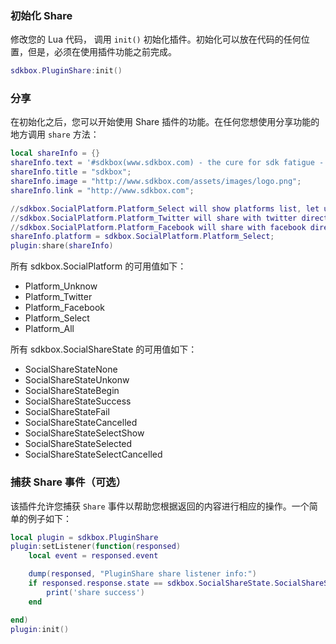 ### 初始化 Share
修改您的 Lua 代码， 调用 `init()` 初始化插件。初始化可以放在代码的任何位置，但是，必须在使用插件功能之前完成。
```lua
sdkbox.PluginShare:init()
```

### 分享
在初始化之后，您可以开始使用 Share 插件的功能。在任何您想使用分享功能的地方调用 `share` 方法：
```lua
local shareInfo = {}
shareInfo.text = '#sdkbox(www.sdkbox.com) - the cure for sdk fatigue - from lua - '
shareInfo.title = "sdkbox";
shareInfo.image = "http://www.sdkbox.com/assets/images/logo.png";
shareInfo.link = "http://www.sdkbox.com";

//sdkbox.SocialPlatform.Platform_Select will show platforms list, let user select which platform want to share
//sdkbox.SocialPlatform.Platform_Twitter will share with twitter directly
//sdkbox.SocialPlatform.Platform_Facebook will share with facebook directly
shareInfo.platform = sdkbox.SocialPlatform.Platform_Select;
plugin:share(shareInfo)
```

所有 sdkbox.SocialPlatform 的可用值如下：

- Platform_Unknow
- Platform_Twitter
- Platform_Facebook
- Platform_Select
- Platform_All


所有 sdkbox.SocialShareState 的可用值如下：

- SocialShareStateNone
- SocialShareStateUnkonw
- SocialShareStateBegin
- SocialShareStateSuccess
- SocialShareStateFail
- SocialShareStateCancelled
- SocialShareStateSelectShow
- SocialShareStateSelected
- SocialShareStateSelectCancelled


### 捕获 Share 事件（可选）
该插件允许您捕获 `Share` 事件以帮助您根据返回的内容进行相应的操作。一个简单的例子如下：
```lua
local plugin = sdkbox.PluginShare
plugin:setListener(function(responsed)
	local event = responsed.event

    dump(responsed, "PluginShare share listener info:")
    if responsed.response.state == sdkbox.SocialShareState.SocialShareStateSuccess then
        print('share success')
    end

end)
plugin:init()
```

